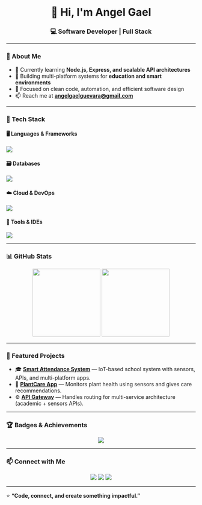 <h1 align="center">👋 Hi, I'm Angel Gael</h1>
<h3 align="center">💻 Software Developer | Full Stack </h3>

---

### 🚀 About Me
- 🌱 Currently learning **Node.js, Express, and scalable API architectures**  
- 💼 Building multi-platform systems for **education and smart environments**  
- 🎯 Focused on clean code, automation, and efficient software design  
- 📫 Reach me at **angelgaelguevara@gmail.com**  

---

### 🧩 Tech Stack

#### 🖥️ Languages & Frameworks
<p align="left">
  <img src="https://skillicons.dev/icons?i=python,cs,php,js,nodejs,express,laravel,bootstrap,html,css" />
</p>

#### 🗃️ Databases
<p align="left">
  <img src="https://skillicons.dev/icons?i=mysql,postgres,mongodb" />
</p>

#### ☁️ Cloud & DevOps
<p align="left">
  <img src="https://skillicons.dev/icons?i=aws,vercel,linux,git,github" />
</p>

#### 🧰 Tools & IDEs
<p align="left">
  <img src="https://skillicons.dev/icons?i=vscode,androidstudio,postman,figma,arduino" />
</p>

---

### 📊 GitHub Stats
<p align="center">
  <img height="180em" src="https://github-readme-stats.vercel.app/api?username=angelga3L&show_icons=true&theme=tokyonight&include_all_commits=true&count_private=true"/>
  <img height="180em" src="https://github-readme-stats.vercel.app/api/top-langs/?username=angelga3L&layout=compact&theme=tokyonight"/>
</p>

---

### 🧠 Featured Projects
- 🎓 [**Smart Attendance System**](#) — IoT-based school system with sensors, APIs, and multi-platform apps.  
- 🌿 [**PlantCare App**](#) — Monitors plant health using sensors and gives care recommendations.  
- ⚙️ [**API Gateway**](#) — Handles routing for multi-service architecture (academic + sensors APIs).

---

### 🏆 Badges & Achievements
<p align="center">
  <img src="https://github-profile-trophy.vercel.app/?username=angelga3L&theme=onedark&margin-w=10&no-frame=true"/>
</p>

---

### 📫 Connect with Me
<p align="center">
  <a href="https://www.linkedin.com/in/angelgael" target="_blank"><img src="https://skillicons.dev/icons?i=linkedin" /></a>
  <a href="mailto:your-email@example.com"><img src="https://skillicons.dev/icons?i=gmail" /></a>
  <a href="https://angelga3l.github.io" target="_blank"><img src="https://skillicons.dev/icons?i=devto" /></a>
</p>

---

⭐ **“Code, connect, and create something impactful.”**
